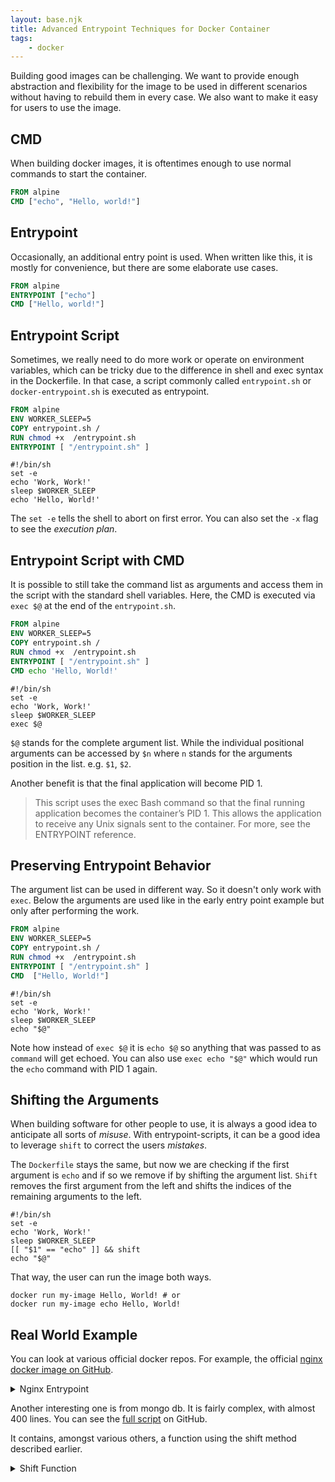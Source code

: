 ```yaml
---
layout: base.njk
title: Advanced Entrypoint Techniques for Docker Container
tags:
    - docker
---
```


Building good images can be challenging. We want to provide enough abstraction and flexibility for the image to be used in different scenarios without having to rebuild them in every case. We also want to make it easy for users to use the image.

## CMD

When building docker images, it is oftentimes enough to use normal commands to start the container.

```dockerfile
FROM alpine
CMD ["echo", "Hello, world!"]
```

## Entrypoint

Occasionally, an additional entry point is used. When written like this, it is mostly for convenience, but there are some elaborate use cases.

```dockerfile
FROM alpine
ENTRYPOINT ["echo"]
CMD ["Hello, world!"]
```

## Entrypoint Script

Sometimes, we really need to do more work or operate on environment variables, which can be tricky due to the difference in shell and exec syntax in the Dockerfile. In that case, a script commonly called `entrypoint.sh` or `docker-entrypoint.sh` is executed as entrypoint.

```dockerfile
FROM alpine
ENV WORKER_SLEEP=5
COPY entrypoint.sh /
RUN chmod +x  /entrypoint.sh
ENTRYPOINT [ "/entrypoint.sh" ]
```

```shell
#!/bin/sh
set -e
echo 'Work, Work!'
sleep $WORKER_SLEEP
echo 'Hello, World!'
```

The `set -e` tells the shell to abort on first error. You can also set the `-x` flag to see the *execution plan*.

## Entrypoint Script with CMD

It is possible to still take the command list as arguments and access them in the script with the standard shell variables. Here, the CMD is executed via `exec $@` at the end of the `entrypoint.sh`.

```dockerfile
FROM alpine
ENV WORKER_SLEEP=5
COPY entrypoint.sh /
RUN chmod +x  /entrypoint.sh
ENTRYPOINT [ "/entrypoint.sh" ]
CMD echo 'Hello, World!'
```

```shell
#!/bin/sh
set -e
echo 'Work, Work!'
sleep $WORKER_SLEEP
exec $@
```

`$@` stands for the complete argument list. While the individual positional arguments can be accessed by `$n` where `n` stands for the arguments position in the list. e.g. `$1`, `$2`.

Another benefit is that the final application will become PID 1.

> This script uses the exec Bash command so that the final running application becomes the container’s PID 1. This allows the application to receive any Unix signals sent to the container. For more, see the ENTRYPOINT reference.

## Preserving Entrypoint Behavior

The argument list can be used in different way. So it doesn't only work with `exec`. Below the arguments are used like in the early entry point example but only after performing the work.

```dockerfile
FROM alpine
ENV WORKER_SLEEP=5
COPY entrypoint.sh /
RUN chmod +x  /entrypoint.sh
ENTRYPOINT [ "/entrypoint.sh" ]
CMD  ["Hello, World!"]
```

```shell
#!/bin/sh
set -e
echo 'Work, Work!'
sleep $WORKER_SLEEP
echo "$@"
```

Note how instead of `exec $@` it is `echo $@` so anything that was passed to as `command` will get echoed. You can also use `exec echo "$@"` which would run the `echo` command with PID 1 again.

## Shifting the Arguments

When building software for other people to use, it is always a good idea to anticipate all sorts of *misuse*. With entrypoint-scripts, it can be a good idea to leverage `shift` to correct the users *mistakes*.

The `Dockerfile` stays the same, but now we are checking if the first argument is `echo` and if so we remove if by shifting the argument list. `Shift` removes the first argument from the left and shifts the indices of the remaining arguments to the left.

```shell
#!/bin/sh
set -e
echo 'Work, Work!'
sleep $WORKER_SLEEP
[[ "$1" == "echo" ]] && shift
echo "$@"
```

That way, the user can run the image both ways.

```shell
docker run my-image Hello, World! # or
docker run my-image echo Hello, World!
```

## Real World Example

You can look at various official docker repos. For example, the official [nginx docker image on GitHub](https://github.com/nginxinc/docker-nginx/blob/master/entrypoint/docker-entrypoint.sh).

<details>
<summary>Nginx Entrypoint</summary>

```shell
#!/bin/sh
# vim:sw=4:ts=4:et

set -e

if [ -z "${NGINX_ENTRYPOINT_QUIET_LOGS:-}" ]; then
    exec 3>&1
else
    exec 3>/dev/null
fi

if [ "$1" = "nginx" -o "$1" = "nginx-debug" ]; then
    if /usr/bin/find "/docker-entrypoint.d/" -mindepth 1 -maxdepth 1 -type f -print -quit 2>/dev/null | read v; then
        echo >&3 "$0: /docker-entrypoint.d/ is not empty, will attempt to perform configuration"

        echo >&3 "$0: Looking for shell scripts in /docker-entrypoint.d/"
        find "/docker-entrypoint.d/" -follow -type f -print | sort -V | while read -r f; do
            case "$f" in
                *.sh)
                    if [ -x "$f" ]; then
                        echo >&3 "$0: Launching $f";
                        "$f"
                    else
                        # warn on shell scripts without exec bit
                        echo >&3 "$0: Ignoring $f, not executable";
                    fi
                    ;;
                *) echo >&3 "$0: Ignoring $f";;
            esac
        done

        echo >&3 "$0: Configuration complete; ready for start up"
    else
        echo >&3 "$0: No files found in /docker-entrypoint.d/, skipping configuration"
    fi
fi

exec "$@"
```

</details>

Another interesting one is from mongo db. It is fairly complex, with almost 400 lines. You can see the [full script](https://github.com/docker-library/mongo/blob/master/docker-entrypoint.sh) on GitHub.

It contains, amongst various others, a function using the shift method described earlier.

<details>
<summary>Shift Function</summary>

```shell
# _mongod_hack_ensure_no_arg '--some-unwanted-arg' "$@"
# set -- "${mongodHackedArgs[@]}"
_mongod_hack_ensure_no_arg_val() {
 local ensureNoArg="$1"; shift
 mongodHackedArgs=()
 while [ "$#" -gt 0 ]; do
  local arg="$1"; shift
  case "$arg" in
   "$ensureNoArg")
    shift # also skip the value
    continue
    ;;
   "$ensureNoArg"=*)
    # value is already included
    continue
    ;;
  esac
  mongodHackedArgs+=( "$arg" )
 done
}
```

</details>
